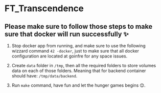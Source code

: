 # FT_Transcendence

## Please make sure to follow those steps to make sure that docker will run successfully ✨

1. Stop docker app from running, and make sure to use the following wizzard command `42 -docker`, just to make sure that all docker configuration are located at goinfre for any space issues.

2. Create `data` folder in `/tmp`, then all the required folders to store volumes data on each of those folders. Meaning that for backend container should have: `/tmp/data/backend`.

3. Run `make` command, have fun and let the hunger games begins 😌.